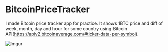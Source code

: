 # BitcoinPriceTracker

I made Bitcoin price tracker app for practice.
It shows 1BTC price and diff of week, month, day and hour for some country using Bitcoin API(https://apiv2.bitcoinaverage.com/#ticker-data-per-symbol).

![Imgur](https://i.imgur.com/UUykpqk.png?2)
